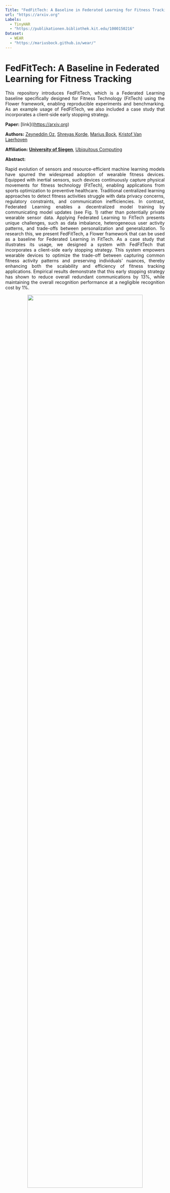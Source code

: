 ```yaml
---
Title: "FedFitTech: A Baseline in Federated Learning for Fitness Tracking"
url: "https://arxiv.org"
Labels:
  - TinyHAR
  - "https://publikationen.bibliothek.kit.edu/1000150216"
Dataset:
  - WEAR
  - "https://mariusbock.github.io/wear/"
---
```


# FedFitTech: A Baseline in Federated Learning for Fitness Tracking

<p align="justify">  This repository introduces FedFitTech, which is a Federated Learning baseline specifically designed for Fitness Technology (FitTech) using the Flower framework, enabling reproducible experiments and benchmarking. As an example usage of FedFitTech, we also included a case study that incorporates a client-side early stopping strategy.  </p>

**Paper:** [link]((https://arxiv.org)

**Authors:** [Zeyneddin Oz](https://orcid.org/0000-0002-4216-9854), [Shreyas Korde](https://orcid.org/0009-0000-3771-3096), [Marius Bock](https://orcid.org/0000-0001-7401-928X), [Kristof Van Laerhoven](https://orcid.org/0000-0001-5296-5347)

**Affiliation:** [**University of Siegen**](https://www.uni-siegen.de/start/), [Ubiquitous Computing](https://ubi29.informatik.uni-siegen.de/usi/)

  
**Abstract:** <p align="justify">  Rapid evolution of sensors and resource-efficient machine learning models have spurred the widespread adoption of wearable fitness devices. Equipped with inertial sensors, such devices continuously capture physical movements for fitness technology (FitTech), enabling applications from sports optimization to preventive healthcare. Traditional centralized learning approaches to detect fitness activities struggle with data privacy concerns, regulatory constraints, and communication inefficiencies. In contrast, Federated Learning enables a decentralized model training by communicating model updates (see Fig. 1) rather than potentially private wearable sensor data. Applying Federated Learning to FitTech presents unique challenges, such as data imbalance, heterogeneous user activity patterns, and trade-offs between personalization and generalization. To research this, we present FedFitTech, a Flower framework that can be used as a baseline for Federated Learning in FitTech. As a case study that illustrates its usage, we designed a system with FedFitTech that incorporates a client-side early stopping strategy. This system empowers wearable devices to optimize the trade-off between capturing common fitness activity patterns and preserving individuals' nuances, thereby enhancing both the scalability and efficiency of fitness tracking applications. Empirical results demonstrate that this early stopping strategy has shown to reduce overall redundant communications by 13%, while maintaining the overall recognition performance at a negligible recognition cost by 1%.   </p>

<p align="center">
  <img src="FedFitTech/Results_to_compare/FedFitTech_png.png" width="85%" />
</p>
<p align="center">
  <em>Figure 1: In FedFitTech, wearable fitness devices locally train a global classification model for fitness activities (green model) shared by a server. Tuned local models (blue models) are shared with the server for aggregation to update a global model across all participants. This global model is then redistributed for further training rounds, leading to a private system that benefits from external patterns.</em>
</p>



## 1 About this baseline

**1.1 What's implemented:** <p align="justify">  The code in this directory provides the FedFitTech baseline, enables reproducible experiments and benchmarking of Fitness Tracking in the Federated Learning setting, as well as a case study of FedFitTech. </p>


**1.2 Dataset:** <p align="justify"> The [WEAR](https://mariusbock.github.io/wear/) (Wearable and Egocentric Activity Recognition) dataset includes 22 participants, 24 subjects, 18 activities + NULL class. The activities are grouped into three categories: 

* Jogging (5 activities: normal, rotating arms, skipping, sidesteps, butt-kicks).

* Stretching (5 activities: triceps, lunging, shoulders, hamstrings, lumbar rotation). 

* Strength (8 activities: push-ups, push-ups (complex), sit-ups, sit-ups (complex), burpees, lunges, lunges (complex), bench dips). </p>



**1.3 Hardware Setup:** <p align="justify">  The experiments were conducted on a machine equipped with 32 GB RAM, 14 CPU cores, and an Nvidia RTX 3060 GPU with 6 GB of VRAM.
</p>

> [!NOTE]
> <p align="justify"> By default, the code will run on a GPU if available; otherwise, it will run on the CPU. This example runs much faster when the `ClientApp` have access to a GPU. If your system has one, try running the example with GPU support.
  
> Although it is not compulsory to use a GPU for training the TinyHAR model, as it can be efficiently trained on a CPU with minimal computation time, more complex models like DeepConvLSTM, typically used for Human Activity Recognition (HAR) tasks, often require a GPU to achieve reasonable training times.  </p>

**Contributors**: Shreyas Korde, Zeyneddin Oz, Marius Bock

## 2 Experimental Setup

**2.1 Task:** Human Activity Recognition


**2.2 Model:** <p align="justify"> TinyHAR, which is a lightweight deep learning model designed for Human Activity Recognition (HAR) tasks. This model architecture achieves competitive performance with fewer parameters, making it suitable for resource-constrained devices.</p>


**2.3 Data splitting:** <p align="justify">In the WEAR dataset, participants perform the same activities multiple times across different time periods to simulate realistic scenarios. This variability means that activity patterns can change over time due to factors like fatigue, weather conditions, and ground changes. To account for this, the dataset is split such that the first 20% of each labeled activity in the time series is used for testing, and the remaining 80% is used for training. This approach ensures that the testing data includes varied patterns, such as a person jogging both at the beginning and later in the exercise session.</p>

**2.4 Client setting:** In the dataset, 2 participants were re-recorded in a different season and environment, resulting in 24 subjects. These 2 additional subjects are treated as separate devices for the same individuals to reflect real-world FitTech scenarios, thus setting the number of clients to 24.

| Dataset  | classes (including NULL) | clients | 
| :------- | :------: | :------: | 
| WEAR |    19    |  24  |  

**2.5 FedFitTech Baseline:** <p align="justify"> FedFitTech Baseline is your foundational setup for fitness technology applications using Federated Learning (FL). To get started, use the default hyperparameters provided, which ensure a stable starting point for your experiments. Feel free to explore different configurations by adjusting these hyperparameters to optimize performance and achieve better results tailored to your specific needs.  </p>
    
**2.6 FL Trainig Hyperparameters:** <p align="justify">By default, the main hyperparameters used are shown in the table below. For a complete list of hyperparameters, please refer to the configuration file in `FedFitTech/config/base.yaml`.</p>


| Description | Value |
| --------------- | --------- |
|  Min available clients |  24     |
|Learning rate| 0.001|
|Local Epoch| 1 |
| Batch size | 32 |
| Optimizer | Adam |
| Window size | 100 |
| Global round | 100 |
| Number of Features | 12 |
| Number of Filters | 24 |
| Preference for NULL | True |
| Fraction fit| 1.0 |
| Fraction Evaluate | 1.0 |
| Early Stopping | False |


## 3 Envirnnomental Setup

**3.1 Clone Repository**


```
git clone ...
```

> \[!TIP\]
> The structure of the project has explained below.

Create Anaconda environment
```
conda create -n fedfittech python==3.11.11
```
```
conda activate fedfittech
````

> [!NOTE]
> `fedfittech` refers to the name of the environnment.

**3.2 Activate the environment**

```
conda activate fedfittech
```

**3.3 Install PyTorch distribution**
```
conda install pytorch==2.5.1 torchvision==0.20.1 pytorch-cuda=12.4 -c pytorch -c nvidia

```

**OR** To install the dependencies locally using `pip` with CUDA 12.4, you can use the following command:


```
pip install torch==2.5.1+cu124 torchvision==0.20.1+cu124 --extra-index-url https://download.pytorch.org/whl/cu124
```
**OR** Run this command **only**, If cuda 12.4 not compatible:

```  
conda install pytorch==1.13.1 torchvision==0.14.1 torchaudio==0.13.1 pytorch-cuda -c pytorch -c nvidia
```
**OR** Run this command using **pip only**, If cuda 12.4 not compatible:
```
pip install torch==1.13.1 torchvision==0.14.1 torchaudio==0.13.1
```
> \[!TIP\]
> For more information related to **PyTorch Cuda** visit [Start Locally PyTorch](https://pytorch.org/get-started/locally/)

**3.4 Install other requirements**
```
pip install -r requirements.txt

```
## 4 Project Structure



```shell
FedFitTech/
├── FedFitTech/
│   ├── config/                             # Configuration for entire project
│   │   └── base.yaml
│   ├── flwr_utils/
│   │   ├── TinyHAR.py                      # Defines TinyHAR Model
│   │   ├── client_utils.py                 # Utility function for client 
│   │   ├── plotting_functions.py           # Defies plotting methods
│   │   ├── server_plotting_function.py     # Defies server side plottinng methods
│   │   └── utils_for_tinyhar.py            # Defines functions for data cleaning, processing
│   ├── inertial_data/                      # Data subjectwise
│   │   └── *.csv  
│   ├── client_app.py                       # Defines ClientApp
│   ├── my_strategy.py                      # Defines custom FedAvg strategy for ServerApp
│   ├── server_app.py                       # Defines ServerApp
│   └── task.py                                          
├── pyproject.toml                          # Project metadata like dependencies and configs
├── requirements.txt                        # Other Requirements for the project
├── LICENSE
└── README.md
```

## 5 Runing Experiment


> \[!TIP\]
> To run your `ClientApps` on GPU or to adjust the degree or parallelism of your simulation, edit the `[tool.flwr.federations.local-simulation]` section in the `pyproject.tom`. Check the [Simulation Engine documentation](https://flower.ai/docs/framework/how-to-run-simulations.html) to learn more about Flower simulations and how to optimize them.

```bash
flwr run .
```




## 6 Evaluation Results


**6.1 Difference between FedFitTech and case study** 

<p align="justify"> FedFitTech serves as the baseline for Federated Learning in fitness tracking, running complete global rounds for all clients. The case study presents an improved version of FedFitTech, where clients stop learning once they have converged, enhancing efficiency. 

This repository contains the necessary code and resources to reproduce the baseline results presented in the experimental section of the original paper: **FedFitTech**. Note that values such as F1 scores and server rounds may vary **slightly** due to differences in hardware, software environments, and random initialization. </p>

For a comprehensive overview, detailed illustrations of the graphs and results are provided below. All graphs and results are conveniently stored in the `new-flwr-wear/Results_to_compare directory`.

> \[!Note\]
> Upon running the experiment, a `FedFitTech/Flower_log` folder will be generated, containing all the plots and CSV files.
> Additionally, for logs related to early stopping, an `FedFitTech/Early_stoppinng_logs` folder will be created. This folder will store client-specific early stopping metadata

**6.2 Early stopping metadata**

<p align="justify">
  
Initially, the server round value will be set to `np.nan`. Once early stopping is triggered for a specific client, the corresponding `server round` value will be recorded in the early stopping log. </p>



```
                        Early Stopping in Fit Log.                        

+++++++++ Early stopping triggered for Client 5 at Fit. No further training required. +++++++++
Config records for Client Id 5: Best Validatio F1 score 0.30341428672751103, Counter value 0, for server round 25 Has_converged = True
+++++++++ Early stopping triggered for Client 15 at Fit. No further training required. +++++++++
Config records for Client Id 15: Best Validatio F1 score 0.5544575872359317, Counter value 0, for server round 27 Has_converged = True
+++++++++ Early stopping triggered for Client 10 at Fit. No further training required. +++++++++
Config records for Client Id 10: Best Validatio F1 score 0.4166345252593648, Counter value 0, for server round 28 Has_converged = True
+++++++++ Early stopping triggered for Client 7 at Fit. No further training required. +++++++++
Config records for Client Id 7: Best Validatio F1 score 0.6434438207487768, Counter value 0, for server round 34 Has_converged = True
+++++++++ Early stopping triggered for Client 14 at Fit. No further training required. +++++++++
Config records for Client Id 14: Best Validatio F1 score 0.5862694737076439, Counter value 0, for server round 68 Has_converged = True
+++++++++ Early stopping triggered for Client 17 at Fit. No further training required. +++++++++
Config records for Client Id 17: Best Validatio F1 score 0.7534962813629125, Counter value 0, for server round 74 Has_converged = True
+++++++++ Early stopping triggered for Client 4 at Fit. No further training required. +++++++++
Config records for Client Id 4: Best Validatio F1 score 0.48267210946367445, Counter value 0, for server round 80 Has_converged = True
+++++++++ Early stopping triggered for Client 18 at Fit. No further training required. +++++++++
Config records for Client Id 18: Best Validatio F1 score 0.750440226645707, Counter value 0, for server round 93 Has_converged = True

```
<p align="justify"> The evaluation of this work compares FedFitTech with its client-side early stopping case study, considering both communication loads and global model performance on local data. </p>


**6.3 Communication Cost**

<p align="justify"> Figure 1 illustrates that Notably, 9 out of 24 clients stopped training the global model early, with the earliest stop at round 40 and some clients stopping after more than 80 rounds. This highlights that prolonged participation does not guarantee continued benefit. </p>



<p align="center">
  <img src="FedFitTech/Results_to_compare/Global_rounds_vs_clients_single_bar_plot.svg" width="85%" />
</p>
<p align="center">
  <em>Figure 1: The figure shows the number of training rounds each client attended in the case study. The Y-axis represents the F1-score, and the X-axis represents client IDs. Red indicates communication cost, green shows saved communication rounds, and the dashed black line is the mean. </em>
</p>


<p align="justify">
Figure 2 illustrates that some clients did not improve their local F1-score even after 30 rounds of training. Despite some clients being dropped, the overall global model F1-score continued to increase, as shown by the black dashed line.
</p>

<p align="center">
  <img src="FedFitTech/Results_to_compare/F1_scores_convergence_with_early_stopping_linegraph.svg" alt="Figure 2" width="85%" />
</p>
<p align="center">
  <em> Figure 2: Communication rounds (X-axis) vs. F1-scores (Y-axis). The dashed black line shows the mean values of all local performances, and triangles depict early-stopped clients' rounds. </em>
</p>


**6.4 Model Performance**

<p align="justify"> Figure 3 shows the difference of F1-score (y-axis) over clients(x-axis) </p>

<p align="center">
  <img src="FedFitTech/Results_to_compare/F1_scores_comparison_double_bar_plot.svg" width="85%" />
</p>
<p align="center">
  <em>Figure 3: F1-Score Comparison: FedFitTech vs. Case Study </em>
</p>

<p align="justify"> Figure 3 depicts the client-based F1-score changes. FedFitTech achieved a mean F1-score of 68% overall for clients, while the early stopping case study's mean F1-score is 67%. Notably, some clients even have better F1-scores in the case study, specifically clients with IDs: 2, 7, 9, 10, 11, 12, 14, 17, 19, 21, and 22. As a result, 11 out of 24 clients obtained better performance compared to FedFitTech. </p>

<p align="justify">
Figures 4 and 5 depict the label-based F1-scores for the FedFitTech baseline and the case study, respectively. The actual label names in these figures are as follows:</p>

<p align="center">
  <img src="FedFitTech/Results_to_compare/clients_vs_label_F1_scores_heatmaps_Normal.svg" width="49%" />
  <img src="FedFitTech/Results_to_compare/clients_vs_label_F1_scores_heatmaps_Early_Stopping.svg" width="49%" />
</p>
<p align="center">
  <em>Figure 1 (Client-Label Based F1-Scores of the FedFitTech), Figure 2 (Client-Label Based F1-Scores of the Case Study)</em>
</p>

<p align="justify">
A: NULL
B: Jogging
C: Jogging (rotating arms)
D: Jogging (skipping)
E: Jogging (sidesteps)
F: Jogging (butt-kicks)
G: Stretching (triceps)
H: Stretching (lunging)
I: Stretching (shoulders)
J: Stretching (hamstrings)
K: Stretching (lumbar rotation)
L: Push-ups
M: Push-ups (complex)
N: Sit-ups
O: Sit-ups (complex)
P: Burpees
Q: Lunges
R: Lunges (complex)
S: Bench-dips
 </p>


 **2.5 Early stopping Strategy:** <p align="justify"> Our case study focuses on the FitTech domain and employs early stopping based on the validation F1-score over a sliding window. Although simple to implement, this method ensures that the global model retains valuable patterns from all clients, including those with limited generalization capability.</p>

> [!NOTE]
> If you use this baseline in your work, please remember to cite the original authors of the paper as well as the Flower paper.




### For any questions, feel free to contact us via email.

**Contact Information**

Shreyas Korde: shreyas.korde@student.uni-siegen.de

Zeyneddin Oz: Zeyneddin.Oez@uni-siegen.de

Marius Bock: Marius.Bock@uni-siegen.de

